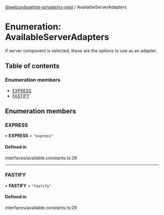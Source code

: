 [@webundsoehne-private/nx-nest](../README.md) / AvailableServerAdapters

# Enumeration: AvailableServerAdapters

If server component is selected, these are the options to use as an adapter.

## Table of contents

### Enumeration members

- [EXPRESS](AvailableServerAdapters.md#express)
- [FASTIFY](AvailableServerAdapters.md#fastify)

## Enumeration members

### EXPRESS

• **EXPRESS** = `"express"`

#### Defined in

interfaces/available.constants.ts:28

___

### FASTIFY

• **FASTIFY** = `"fastify"`

#### Defined in

interfaces/available.constants.ts:29
